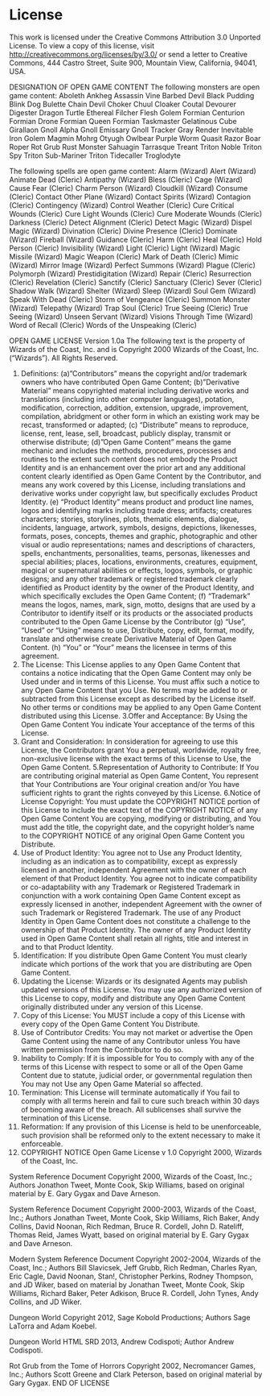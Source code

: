# License

This work is licensed under the Creative Commons Attribution 3.0 Unported License. To view a copy of this license, visit http://creativecommons.org/licenses/by/3.0/ or send a letter to Creative Commons, 444 Castro Street, Suite 900, Mountain View, California, 94041, USA.

DESIGNATION OF OPEN GAME CONTENT
The following monsters are open game content:
Aboleth
Ankheg
Assassin Vine
Barbed Devil
Black Pudding
Blink Dog
Bulette
Chain Devil
Choker
Chuul
Cloaker
Coutal
Devourer
Digester
Dragon Turtle
Ethereal Filcher
Flesh Golem
Formian Centurion
Formian Drone
Formian Queen
Formian Taskmaster
Gelatinous Cube
Girallaon
Gnoll Alpha
Gnoll Emissary
Gnoll Tracker
Gray Render
Inevitable
Iron Golem
Magmin
Mohrg
Otyugh
Owlbear
Purple Worm
Quasit
Razor Boar
Roper
Rot Grub
Rust Monster
Sahuagin
Tarrasque
Treant
Triton Noble
Triton Spy
Triton Sub-Mariner
Triton Tidecaller
Troglodyte

The following spells are open game content:
Alarm (Wizard)
Alert (Wizard)
Animate Dead (Cleric) 
Antipathy (Wizard) 
Bless (Cleric) 
Cage (Wizard) 
Cause Fear (Cleric) 
Charm Person (Wizard) 
Cloudkill (Wizard) 
Consume (Cleric) 
Contact Other Plane (Wizard) 
Contact Spirits (Wizard) 
Contagion (Cleric) 
Contingency (Wizard) 
Control Weather (Cleric) 
Cure Critical Wounds (Cleric) 
Cure Light Wounds (Cleric) 
Cure Moderate Wounds (Cleric) 
Darkness (Cleric) 
Detect Alignment (Cleric) 
Detect Magic (Wizard) 
Dispel Magic (Wizard) 
Divination (Cleric) 
Divine Presence (Cleric) 
Dominate (Wizard) 
Fireball (Wizard) 
Guidance (Cleric) 
Harm (Cleric) 
Heal (Cleric) 
Hold Person (Cleric) 
Invisibility (Wizard) 
Light (Cleric) 
Light (Wizard) 
Magic Missile (Wizard) 
Magic Weapon (Cleric) 
Mark of Death (Cleric) 
Mimic (Wizard) 
Mirror Image (Wizard) 
Perfect Summons (Wizard) 
Plague (Cleric) 
Polymorph (Wizard) 
Prestidigitation (Wizard) 
Repair (Cleric) 
Resurrection (Cleric) 
Revelation (Cleric) 
Sanctify (Cleric) 
Sanctuary (Cleric) 
Sever (Cleric) 
Shadow Walk (Wizard) 
Shelter (Wizard) 
Sleep (Wizard) 
Soul Gem (Wizard) 
Speak With Dead (Cleric) 
Storm of Vengeance (Cleric) 
Summon Monster (Wizard) 
Telepathy (Wizard) 
Trap Soul (Cleric) 
True Seeing (Cleric) 
True Seeing (Wizard) 
Unseen Servant (Wizard) 
Visions Through Time (Wizard) 
Word of Recall (Cleric) 
Words of the Unspeaking (Cleric) 

OPEN GAME LICENSE Version 1.0a
The following text is the property of Wizards of the Coast, Inc. and is Copyright 2000 Wizards of the Coast, Inc. (“Wizards”). All Rights Reserved.
1. Definitions: (a)”Contributors” means the copyright and/or trademark owners who have contributed Open Game Content; (b)”Derivative Material” means copyrighted material including derivative works and translations (including into other computer languages), potation, modification, correction, addition, extension, upgrade, improvement, compilation, abridgment or other form in which an existing work may be recast, transformed or adapted; (c) “Distribute” means to reproduce, license, rent, lease, sell, broadcast, publicly display, transmit or otherwise distribute; (d)”Open Game Content” means the game mechanic and includes the methods, procedures, processes and routines to the extent such content does not embody the Product Identity and is an enhancement over the prior art and any additional content clearly identified as Open Game Content by the Contributor, and means any work covered by this License, including translations and derivative works under copyright law, but specifically excludes Product Identity. (e) “Product Identity” means product and product line names, logos and identifying marks including trade dress; artifacts; creatures characters; stories, storylines, plots, thematic elements, dialogue, incidents, language, artwork, symbols, designs, depictions, likenesses, formats, poses, concepts, themes and graphic, photographic and other visual or audio representations; names and descriptions of characters, spells, enchantments, personalities, teams, personas, likenesses and special abilities; places, locations, environments, creatures, equipment, magical or supernatural abilities or effects, logos, symbols, or graphic designs; and any other trademark or registered trademark clearly identified as Product identity by the owner of the Product Identity, and which specifically excludes the Open Game Content; (f) “Trademark” means the logos, names, mark, sign, motto, designs that are used by a Contributor to identify itself or its products or the associated products contributed to the Open Game License by the Contributor (g) “Use”, “Used” or “Using” means to use, Distribute, copy, edit, format, modify, translate and otherwise create Derivative Material of Open Game Content. (h) “You” or “Your” means the licensee in terms of this agreement.
2. The License: This License applies to any Open Game Content that contains a notice indicating that the Open Game Content may only be Used under and in terms of this License. You must affix such a notice to any Open Game Content that you Use. No terms may be added to or subtracted from this License except as described by the License itself. No other terms or conditions may be applied to any Open Game Content distributed using this License.
3.Offer and Acceptance: By Using the Open Game Content You indicate Your acceptance of the terms of this License.
4. Grant and Consideration: In consideration for agreeing to use this License, the Contributors grant You a perpetual, worldwide, royalty free, non-exclusive license with the exact terms of this License to Use, the Open Game Content.
5.Representation of Authority to Contribute: If You are contributing original material as Open Game Content, You represent that Your Contributions are Your original creation and/or You have sufficient rights to grant the rights conveyed by this License.
6.Notice of License Copyright: You must update the COPYRIGHT NOTICE portion of this License to include the exact text of the COPYRIGHT NOTICE of any Open Game Content You are copying, modifying or distributing, and You must add the title, the copyright date, and the copyright holder’s name to the COPYRIGHT NOTICE of any original Open Game Content you Distribute.
7. Use of Product Identity: You agree not to Use any Product Identity, including as an indication as to compatibility, except as expressly licensed in another, independent Agreement with the owner of each element of that Product Identity. You agree not to indicate compatibility or co-adaptability with any Trademark or Registered Trademark in conjunction with a work containing Open Game Content except as expressly licensed in another, independent Agreement with the owner of such Trademark or Registered Trademark. The use of any Product Identity in Open Game Content does not constitute a challenge to the ownership of that Product Identity. The owner of any Product Identity used in Open Game Content shall retain all rights, title and interest in and to that Product Identity.
8. Identification: If you distribute Open Game Content You must clearly indicate which portions of the work that you are distributing are Open Game Content.
9. Updating the License: Wizards or its designated Agents may publish updated versions of this License. You may use any authorized version of this License to copy, modify and distribute any Open Game Content originally distributed under any version of this License.
10. Copy of this License: You MUST include a copy of this License with every copy of the Open Game Content You Distribute.
11. Use of Contributor Credits: You may not market or advertise the Open Game Content using the name of any Contributor unless You have written permission from the Contributor to do so.
12. Inability to Comply: If it is impossible for You to comply with any of the terms of this License with respect to some or all of the Open Game Content due to statute, judicial order, or governmental regulation then You may not Use any Open Game Material so affected.
13. Termination: This License will terminate automatically if You fail to comply with all terms herein and fail to cure such breach within 30 days of becoming aware of the breach. All sublicenses shall survive the termination of this License.
14. Reformation: If any provision of this License is held to be unenforceable, such provision shall be reformed only to the extent necessary to make it enforceable.
15. COPYRIGHT NOTICE
Open Game License v 1.0 Copyright 2000, Wizards of the Coast, Inc. 

System Reference Document Copyright 2000, Wizards of the Coast, Inc.; Authors Jonathon Tweet, Monte Cook, Skip Williams, based on original material by E. Gary Gygax and Dave Arneson.

System Reference Document Copyright 2000-2003, Wizards of the Coast, Inc.; Authors Jonathan Tweet, Monte Cook, Skip Williams, Rich Baker, Andy Collins, David Noonan, Rich Redman, Bruce R. Cordell, John D. Rateliff, Thomas Reid, James Wyatt, based on original material by E. Gary Gygax and Dave Arneson.

Modern System Reference Document Copyright 2002-2004, Wizards of the Coast, Inc.; Authors Bill Slavicsek, Jeff Grubb, Rich Redman, Charles Ryan, Eric Cagle, David Noonan, Stan!, Christopher Perkins, Rodney Thompson, and JD Wiker, based on material by Jonathan Tweet, Monte Cook, Skip Williams, Richard Baker, Peter Adkison, Bruce R. Cordell, John Tynes, Andy Collins, and JD Wiker. 

Dungeon World Copyright 2012, Sage Kobold Productions; Authors Sage LaTorra and Adam Koebel.

Dungeon World HTML SRD 2013, Andrew Codispoti; Author Andrew Codispoti.

Rot Grub from the Tome of Horrors Copyright 2002, Necromancer Games, Inc.; Authors Scott Greene and Clark Peterson, based on original material by Gary Gygax.
END OF LICENSE

